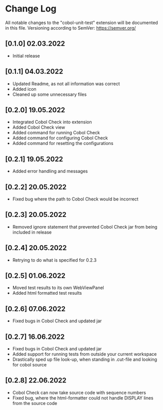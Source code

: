 # Change Log

All notable changes to the "cobol-unit-test" extension will be documented in this file. Versioning according to SemVer: https://semver.org/ 

## [0.1.0] 02.03.2022

- Initial release

## [0.1.1] 04.03.2022

- Updated Readme, as not all information was correct
- Added icon
- Cleaned up some unnecessary files

## [0.2.0] 19.05.2022

- Integrated Cobol Check into extension
- Added Cobol Check view
- Added command for running Cobol Check
- Added command for configuring Cobol Check
- Added command for resetting the configurations

## [0.2.1] 19.05.2022

- Added error handling and messages

## [0.2.2] 20.05.2022

- Fixed bug where the path to Cobol Check would be incorrect

## [0.2.3] 20.05.2022

- Removed ignore statement that prevented Cobol Check jar from being included in release

## [0.2.4] 20.05.2022

- Retrying to do what is specified for 0.2.3

## [0.2.5] 01.06.2022

- Moved test results to its own WebViewPanel
- Added html formatted test results

## [0.2.6] 07.06.2022

- Fixed bugs in Cobol Check and updated jar

## [0.2.7] 16.06.2022

- Fixed bugs in Cobol Check and updated jar
- Added support for running tests from outside your current workspace
- Drastically sped up file look-up, when standing in .cut-file and looking for cobol source 

## [0.2.8] 22.06.2022

- Cobol Check can now take source code with sequence numbers
- Fixed bug, where the html-formatter could not handle DISPLAY lines from the source code